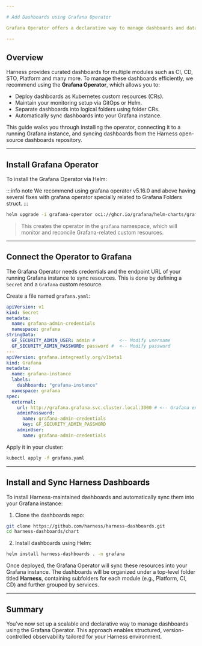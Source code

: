 ```yaml
---

# Add Dashboards using Grafana Operator

Grafana Operator offers a declarative way to manage dashboards and datasources in your Kubernetes environment. When paired with Helm and properly structured CRDs, this approach makes it easy to version, automate, and maintain your observability setup for Harness modules.

---
```


## Overview

Harness provides curated dashboards for multiple modules such as CI, CD, STO, Platform and many more. To manage these dashboards efficiently, we recommend using the **Grafana Operator**, which allows you to:

- Deploy dashboards as Kubernetes custom resources (CRs).
- Maintain your monitoring setup via GitOps or Helm.
- Separate dashboards into logical folders using folder CRs.
- Automatically sync dashboards into your Grafana instance.

This guide walks you through installing the operator, connecting it to a running Grafana instance, and syncing dashboards from the Harness open-source dashboards repository.

---

## Install Grafana Operator

To install the Grafana Operator via Helm:

:::info note
   We recommend using grafana operator v5.16.0 and above having several fixes with grafana operator specially related to Grafana Folders struct.
:::

```bash
helm upgrade -i grafana-operator oci://ghcr.io/grafana/helm-charts/grafana-operator -n grafana
```

> This creates the operator in the `grafana` namespace, which will monitor and reconcile Grafana-related custom resources. 

---

## Connect the Operator to Grafana

The Grafana Operator needs credentials and the endpoint URL of your running Grafana instance to sync resources. This is done by defining a `Secret` and a `Grafana` custom resource.

Create a file named `grafana.yaml`:

```yaml
apiVersion: v1
kind: Secret
metadata:
  name: grafana-admin-credentials
  namespace: grafana
stringData:
  GF_SECURITY_ADMIN_USER: admin #         <-- Modify username
  GF_SECURITY_ADMIN_PASSWORD: password #  <-- Modify password
---
apiVersion: grafana.integreatly.org/v1beta1
kind: Grafana
metadata:
  name: grafana-instance
  labels:
    dashboards: "grafana-instance"
  namespace: grafana
spec:
  external:
    url: http://grafana.grafana.svc.cluster.local:3000 # <-- Grafana endpoint
    adminPassword:
      name: grafana-admin-credentials
      key: GF_SECURITY_ADMIN_PASSWORD
    adminUser:
      name: grafana-admin-credentials
```

Apply it in your cluster:

```bash
kubectl apply -f grafana.yaml
```

---

## Install and Sync Harness Dashboards

To install Harness-maintained dashboards and automatically sync them into your Grafana instance:

1. Clone the dashboards repo:

```bash
git clone https://github.com/harness/harness-dashboards.git
cd harness-dashboards/chart
```

2. Install dashboards using Helm:

```bash
helm install harness-dashboards . -n grafana
```

Once deployed, the Grafana Operator will sync these resources into your Grafana instance. The dashboards will be organized under a top-level folder titled **Harness**, containing subfolders for each module (e.g., Platform, CI, CD) and further grouped by services.

---

## Summary

You’ve now set up a scalable and declarative way to manage dashboards using the Grafana Operator. This approach enables structured, version-controlled observability tailored for your Harness environment.


